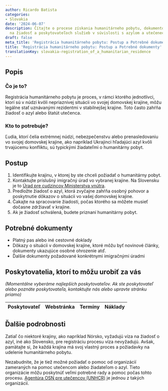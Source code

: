 ```yaml
---
author: Ricardo Batista
categories:
- Slovakia
date: '2024-06-07'
description: Čítajte o procese získania humanitárneho pobytu, dokumentoch potrebných
  na žiadosť a poskytovateľoch služieb v súvislosti s azylom a utečenectvom.
draft: false
meta_title: 'Registrácia humanitárneho pobytu: Postup a Potrebné dokumenty'
title: 'Registrácia humanitárneho pobytu: Postup a Potrebné dokumenty'
translationKey: slovakia-registration_of_a_humanitarian_residence
---
```



## Popis
### Čo je to?
Registrácia humanitárneho pobytu je proces, v rámci ktorého jednotlivci, ktorí sú v núdzi kvôli nepriaznivej situácii vo svojej domovskej krajine, môžu legálne stať uznávanými rezidentmi v stabilnejšej krajine. Toto často zahŕňa žiadosť o azyl alebo štatút utečenca.

### Kto to potrebuje?
Ľudia, ktorí čelia extrémnej núdzi, nebezpečenstvu alebo prenasledovaniu vo svojej domovskej krajine, ako napríklad Ukrajinci hľadajúci azyl kvôli trvajúcemu konfliktu, sú typickými žiadateľmi o humanitárny pobyt.

## Postup
1. Identifikujte krajinu, v ktorej by ste chceli požiadať o humanitárny pobyt.
2. Kontaktujte príslušný imigračný úrad vo vybranej krajine. Na Slovensku je to [Úrad pre cudzincov Ministerstva vnútra](https://www.minv.sk/).
3. Predložte žiadosť o azyl, ktorá zvyčajne zahŕňa osobný pohovor a poskytnutie dôkazov o situácii vo vašej domovskej krajine.
4. Čakajte na spracovanie žiadosti, počas ktorého sa môžete musieť dočasne zdržiavať v krajine.
5. Ak je žiadosť schválená, budete priznaní humanitárny pobyt.

## Potrebné dokumenty
- Platný pas alebo iné cestovné doklady
- Dôkazy o situácii v domovskej krajine, ktoré môžu byť novinové články, dokumenty ukazujúce osobné ohrozenie atď.
- Ďalšie dokumenty požadované konkrétnymi imigračnými úradmi

## Poskytovatelia, ktorí to môžu urobiť za vás

_(Momentálne vyberáme najlepších poskytovateľov. Ak ste poskytovateľ alebo poznáte poskytovateľa, kontaktujte nás alebo upravte stránku priamo)_

| Poskytovateľ    |     Webstránka  |     Termíny      |       Náklady    |
| --------------- | --------------- |  :-------------: | :-------------: |

## Ďalšie podrobnosti
Zatiaľ čo niektoré krajiny, ako napríklad Nórsko, vyžadujú víza na žiadosť o azyl, iné ako Slovensko, pre registráciu procesu víza nevyžadujú. Avšak, pamätajte si, že každá krajina má svoj vlastný proces a požiadavky na udelenie humanitárneho pobytu.

Nezabudnite, že je tiež možné požiadať o pomoc od organizácií zameraných na pomoc utečencom alebo žiadateľom o azyl. Tieto organizácie môžu poskytnúť veľmi potrebné rady a pomoc počas tohto procesu. [Agentúra OSN pre utečencov (UNHCR)](https://www.unhcr.org/) je jednou z takých organizácií.